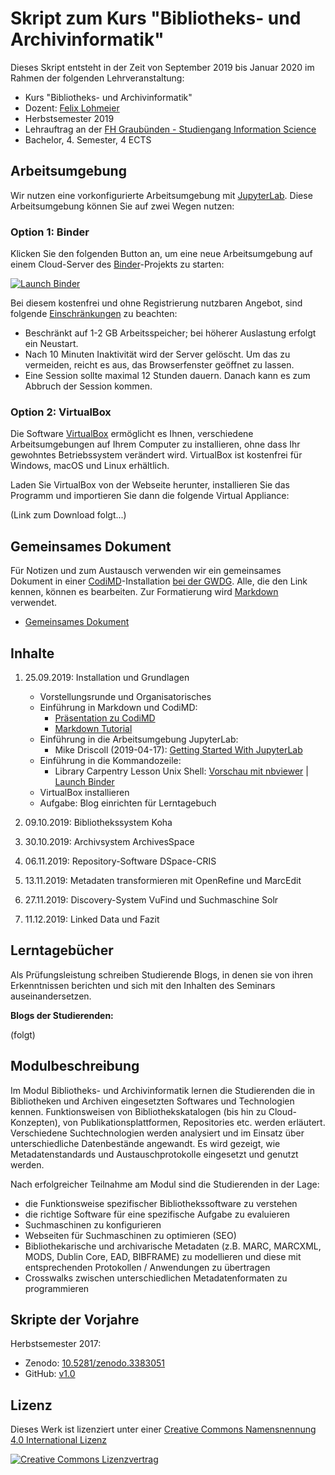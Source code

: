 # Skript zum Kurs "Bibliotheks- und Archivinformatik"

Dieses Skript entsteht in der Zeit von September 2019 bis Januar 2020 im Rahmen der folgenden Lehrveranstaltung:

- Kurs "Bibliotheks- und Archivinformatik"
- Dozent: [Felix Lohmeier](http://felixlohmeier.de)
- Herbstsemester 2019
- Lehrauftrag an der [FH Graubünden - Studiengang Information Science](https://www.fhgr.ch/studium/bachelorangebot/wirtschaft-und-dienstleistung/information-science/)
- Bachelor, 4. Semester, 4 ECTS

## Arbeitsumgebung

Wir nutzen eine vorkonfigurierte Arbeitsumgebung mit [JupyterLab](https://jupyterlab.readthedocs.io). Diese Arbeitsumgebung können Sie auf zwei Wegen nutzen:

### Option 1: Binder

Klicken Sie den folgenden Button an, um eine neue Arbeitsumgebung auf einem Cloud-Server des [Binder](https://mybinder.org/)-Projekts zu starten:

[![Launch Binder](https://mybinder.org/badge.svg)](https://mybinder.org/v2/gh/felixlohmeier/bibliotheks-und-archivinformatik/master?urlpath=lab/tree/home/jovyan)

Bei diesem kostenfrei und ohne Registrierung nutzbaren Angebot, sind folgende [Einschränkungen](https://mybinder.readthedocs.io/en/latest/faq.html#how-much-memory-am-i-given-when-using-binder) zu beachten:

* Beschränkt auf 1-2 GB Arbeitsspeicher; bei höherer Auslastung erfolgt ein Neustart.
* Nach 10 Minuten Inaktivität wird der Server gelöscht. Um das zu vermeiden, reicht es aus, das Browserfenster geöffnet zu lassen.
* Eine Session sollte maximal 12 Stunden dauern. Danach kann es zum Abbruch der Session kommen.

### Option 2: VirtualBox

Die Software [VirtualBox](https://www.virtualbox.org/) ermöglicht es Ihnen, verschiedene Arbeitsumgebungen auf Ihrem Computer zu installieren, ohne dass Ihr gewohntes Betriebssystem verändert wird. VirtualBox ist kostenfrei für Windows, macOS und Linux erhältlich.

Laden Sie VirtualBox von der Webseite herunter, installieren Sie das Programm und importieren Sie dann die folgende Virtual Appliance:

(Link zum Download folgt...)

## Gemeinsames Dokument

Für Notizen und zum Austausch verwenden wir ein gemeinsames Dokument in einer [CodiMD](https://github.com/codimd/server)-Installation [bei der GWDG](https://pad.gwdg.de/). Alle, die den Link kennen, können es bearbeiten. Zur Formatierung wird [Markdown](https://de.wikipedia.org/wiki/Markdown) verwendet.

* [Gemeinsames Dokument](https://pad.gwdg.de/7X8eCDVoQB2Ng6DZlG40LQ?both)

## Inhalte

1. 25.09.2019: Installation und Grundlagen
   - Vorstellungsrunde und Organisatorisches
   - Einführung in Markdown und CodiMD:
     - [Präsentation zu CodiMD](https://felixlohmeier.de/slides/2019-06-13_oercamp-reader.html)
     - [Markdown Tutorial](https://www.markdowntutorial.com/)
   - Einführung in die Arbeitsumgebung JupyterLab:
     - Mike Driscoll (2019-04-17): [Getting Started With JupyterLab](https://dzone.com/articles/getting-started-with-jupyterlab)
   - Einführung in die Kommandozeile:
     - Library Carpentry Lesson Unix Shell: [Vorschau mit nbviewer](https://nbviewer.jupyter.org/github/felixlohmeier/bibliotheks-und-archivinformatik/blob/master/01-lc-shell.ipynb) | [Launch Binder](https://mybinder.org/v2/gh/felixlohmeier/jupyter-stacks/master?urlpath=lab/tree/home/jovyan/01-lc-shell.ipynb)
   - VirtualBox installieren
   - Aufgabe: Blog einrichten für Lerntagebuch

2. 09.10.2019: Bibliothekssystem Koha

3. 30.10.2019: Archivsystem ArchivesSpace

4. 06.11.2019: Repository-Software DSpace-CRIS

5. 13.11.2019: Metadaten transformieren mit OpenRefine und MarcEdit

6. 27.11.2019: Discovery-System VuFind und Suchmaschine Solr

7. 11.12.2019: Linked Data und Fazit

## Lerntagebücher

Als Prüfungsleistung schreiben Studierende Blogs, in denen sie von ihren Erkenntnissen berichten und sich mit den Inhalten des Seminars auseinandersetzen.

**Blogs der Studierenden:**

(folgt)

## Modulbeschreibung

Im Modul Bibliotheks- und Archivinformatik lernen die Studierenden die in Bibliotheken und Archiven eingesetzten Softwares und Technologien kennen. Funktionsweisen von Bibliothekskatalogen \(bis hin zu Cloud-Konzepten\), von Publikationsplattformen, Repositories etc. werden erläutert. Verschiedene Suchtechnologien werden analysiert und im Einsatz über unterschiedliche Datenbestände angewandt. Es wird gezeigt, wie Metadatenstandards und Austauschprotokolle eingesetzt und genutzt werden.

Nach erfolgreicher Teilnahme am Modul sind die Studierenden in der Lage:

* die Funktionsweise spezifischer Bibliothekssoftware zu verstehen
* die richtige Software für eine spezifische Aufgabe zu evaluieren
* Suchmaschinen zu konfigurieren
* Webseiten für Suchmaschinen zu optimieren \(SEO\)
* Bibliothekarische und archivarische Metadaten \(z.B. MARC, MARCXML, MODS, Dublin Core, EAD, BIBFRAME\) zu modellieren und diese mit entsprechenden Protokollen / Anwendungen zu übertragen
* Crosswalks zwischen unterschiedlichen Metadatenformaten zu programmieren

## Skripte der Vorjahre

Herbstsemester 2017:

* Zenodo: [10.5281/zenodo.3383051](https://doi.org/10.5281/zenodo.3383051)
* GitHub: [v1.0](https://github.com/felixlohmeier/bibliotheks-und-archivinformatik/releases/tag/v1.0)

## Lizenz

Dieses Werk ist lizenziert unter einer [Creative Commons Namensnennung 4.0 International Lizenz](http://creativecommons.org/licenses/by/4.0/)

[![Creative Commons Lizenzvertrag](https://i.creativecommons.org/l/by/4.0/88x31.png)](http://creativecommons.org/licenses/by/4.0/)
